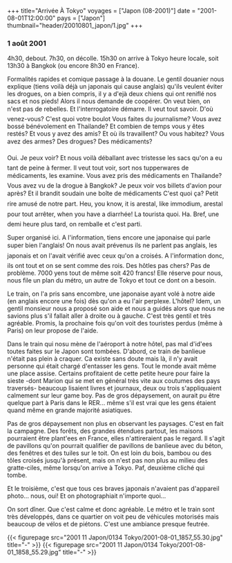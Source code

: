 +++
title="Arrivée À Tokyo"
voyages = ["Japon (08-2001)"]
date = "2001-08-01T12:00:00"
pays = ["Japon"]
thumbnail="header/20010801_japon/1.jpg"
+++
### 1 août 2001

4h30, debout. 7h30, on décolle. 15h30 on arrive à Tokyo heure locale, soit 
13h30 à Bangkok (ou encore 8h30 en France). 

Formalités rapides et comique passage à la douane. Le gentil douanier nous 
explique (tiens voilà déjà un japonais qui cause anglais) qu'ils veulent éviter 
les drogues, on a bien compris, il y a d'ejà deux chiens qui ont reniflé nos 
sacs et nos pieds! Alors il nous demande de coopérer. On veut bien, on n'est 
pas de rebelles. Et l'interrogatoire démarre. Il veut tout savoir. D'où venez-vous? 
C'est quoi votre boulot Vous faites du journalisme? Vous avez bossé bénévolement 
en Thailande? Et combien de temps vous y êtes restés? Et vous y avez des amis? 
Et où ils travaillent? Ou vous habitez? Vous avez des armes? Des drogues? Des 
médicaments? 

Oui. Je peux voir? Et nous voilà déballant avec tristesse les sacs qu'on 
a eu tant de peine à fermer. Il veut tout voir, sort nos tupperwares de médicaments, 
les examine. Vous avez pris des médicaments en Thailande? Vous avez vu de la 
drogue à Bangkok? Je peux voir vos billets d'avion pour après? Et il brandit 
soudain une boîte de médicaments C'est quoi ça? Petit rire amusé de notre 
part. Heu, you know, it is arestal, like immodium, arestal pour tout arrêter, 
when you have a diarrhée! La tourista quoi. Ha. Bref, une demi heure plus 
tard, on remballe et c'est parti.

Super organisé ici. A l'information, tiens encore une japonaise qui parle super 
bien l'anglais! On nous avait prévenus ils ne parlent pas anglais, les japonais 
et on l'avait vérifié avec ceux qu'on a croisés. A l'information donc, ils ont 
tout et on se sent comme des rois. Des hôtles pas chers? Pas de problème. 7000 
yens tout de même soit 420 francs! Elle réserve pour nous, nous file un plan 
du métro, un autre de Tokyo et tout ce dont on a besoin.

Le train, on l'a pris sans encombre, une japonaise ayant volé à notre aide 
(en anglais encore une fois) dès qu'on a eu l'air perplexe. L'hôtel? Idem, un 
gentil monsieur nous a proposé son aide et nous a guidés alors que nous ne savions 
plus s'il fallait aller à droite ou à gauche. C'est très gentil et très agréable. 
Promis, la prochaine fois qu'on voit des touristes perdus (même à Paris) on 
leur propose de l'aide.

Dans le train qui nosu mène de l'aéroport à notre hôtel, pas mal d'id'ees toutes 
faites sur le Japon sont tombées. D'abord, ce train de banlieue n'était pas 
plein à craquer. Ca existe sans doute mais là, il n'y avait personne qui était 
chargé d'entasser les gens. Tout le monde avait même une place assise. Certains 
profitaient de cette petite heure pour faire la sieste -dont Marion qui se met 
en général très vite aux coutumes des pays traversés- beaucoup lisaient livres 
et journaux, deux ou trois s'appliquaient calmement sur leur game boy. Pas de 
gros dépaysement, on aurait pu être quelque part à Paris dans le RER... même 
s'il est vrai que les gens étaient quand même en grande majorité asiatiques.

Pas de gros dépaysement non plus en observant les paysages. C'est en fait la 
campagne. Des forêts, des grandes étendues partout, les maisons pourraient être 
plant'ees en France, elles n'attireraient pas le regard. Il s'agit de pavillons 
qu'on pourrait qualifier de pavillons de banlieue avec du béton, des fenêtres 
et des tuiles sur le toit. On est loin du bois, bambou ou des tôles croisés 
jusqu'à présent, mais on n'est pas non plus au milieu des gratte-ciles, même 
lorsqu'on arrive à Tokyo. Paf, deuxième cliché qui tombe. 

Et le troisième, c'est que tous ces braves japonais n'avaient pas d'appareil 
photo... nous, oui! Et on photographiait n'importe quoi...

On sort dîner. Que c'est calme et donc agréable. Le métro et le train sont 
très développés, dans ce quartier on voit peu de véhicules motorisés mais beaucoup 
de vélos et de piétons. C'est une ambiance presque feutrée.


<div id="TOTO">{{< figurepage src="2001 11 Japon/0134 Tokyo/2001-08-01_1857_55.30.jpg" title="-"  >}}
{{< figurepage src="2001 11 Japon/0134 Tokyo/2001-08-01_1858_55.29.jpg" title="-"  >}}
</DIV>

